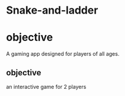 # Snake-and-ladder
# objective
A gaming app designed for players of all ages.
## objective
an interactive game for 2 players 



